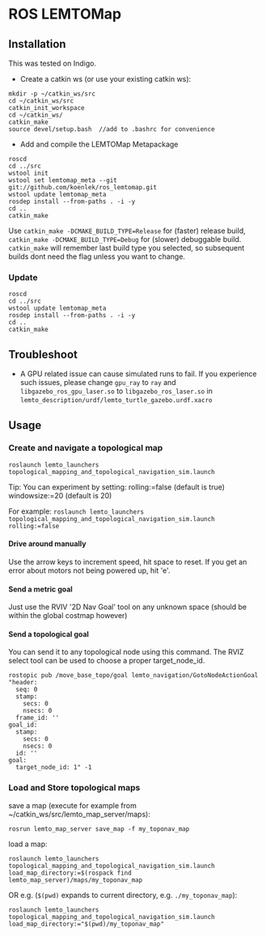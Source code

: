 ROS LEMTOMap
===================

Installation
------------
This was tested on Indigo.

- Create a catkin ws (or use your existing catkin ws):
```
mkdir -p ~/catkin_ws/src
cd ~/catkin_ws/src
catkin_init_workspace
cd ~/catkin_ws/
catkin_make 
source devel/setup.bash  //add to .bashrc for convenience
```
- Add and compile the LEMTOMap Metapackage
```
roscd
cd ../src
wstool init
wstool set lemtomap_meta --git git://github.com/koenlek/ros_lemtomap.git
wstool update lemtomap_meta
rosdep install --from-paths . -i -y
cd ..
catkin_make
```

Use `catkin_make -DCMAKE_BUILD_TYPE=Release` for (faster) release build, `catkin_make -DCMAKE_BUILD_TYPE=Debug` for (slower) debuggable build. `catkin_make` will remember last build type you selected, so subsequent builds dont need the flag unless you want to change.

### Update ###
```
roscd
cd ../src
wstool update lemtomap_meta
rosdep install --from-paths . -i -y
cd ..
catkin_make
```

Troubleshoot
------------
- A GPU related issue can cause simulated runs to fail. If you experience such issues, please change `gpu_ray` to `ray` and `libgazebo_ros_gpu_laser.so` to `libgazebo_ros_laser.so` in `lemto_description/urdf/lemto_turtle_gazebo.urdf.xacro`

Usage
-----

### Create and navigate a topological map ###

`roslaunch lemto_launchers topological_mapping_and_topological_navigation_sim.launch`

Tip: You can experiment by setting:
rolling:=false (default is true)
windowsize:=20 (default is 20)

For example:
`roslaunch lemto_launchers topological_mapping_and_topological_navigation_sim.launch rolling:=false`

#### Drive around manually ####

Use the arrow keys to increment speed, hit space to reset. If you get an error about motors not being powered up, hit 'e'.

#### Send a metric goal ####

Just use the RVIV '2D Nav Goal' tool on any unknown space (should be within the global costmap however)

#### Send a topological goal ####

You can send it to any topological node using this command. The RVIZ select tool can be used to choose a proper target_node_id. 

```
rostopic pub /move_base_topo/goal lemto_navigation/GotoNodeActionGoal "header:
  seq: 0
  stamp:
    secs: 0
    nsecs: 0
  frame_id: ''
goal_id:
  stamp:
    secs: 0
    nsecs: 0
  id: ''
goal:
  target_node_id: 1" -1
```


### Load and Store topological maps ###

save a map (execute for example from ~/catkin_ws/src/lemto_map_server/maps):

`rosrun lemto_map_server save_map -f my_toponav_map`

load a map:

`roslaunch lemto_launchers topological_mapping_and_topological_navigation_sim.launch load_map_directory:=$(rospack find lemto_map_server)/maps/my_toponav_map`

OR e.g. (`$(pwd)` expands to current directory, e.g. `./my_toponav_map`):

`roslaunch lemto_launchers topological_mapping_and_topological_navigation_sim.launch load_map_directory:="$(pwd)/my_toponav_map"`


